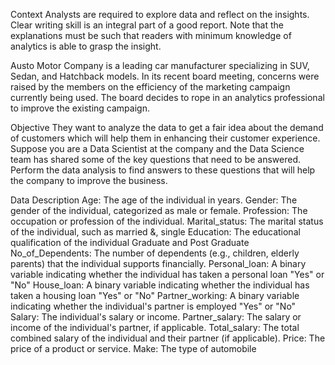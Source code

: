 Context
Analysts are required to explore data and reflect on the insights. Clear writing skill is an integral part of a good report. Note that the explanations must be such that readers with minimum knowledge of analytics is able to grasp the insight.

Austo Motor Company is a leading car manufacturer specializing in SUV, Sedan, and Hatchback models. In its recent board meeting, concerns were raised by the members on the efficiency of the marketing campaign currently being used. The board decides to rope in an analytics professional to improve the existing campaign.

 

Objective
They want to analyze the data to get a fair idea about the demand of customers which will help them in enhancing their customer experience. Suppose you are a Data Scientist at the company and the Data Science team has shared some of the key questions that need to be answered. Perform the data analysis to find answers to these questions that will help the company to improve the business.

 

Data Description
Age: The age of the individual in years.
Gender: The gender of the individual, categorized as male or female.
Profession: The occupation or profession of the individual.
Marital_status: The marital status of the individual, such as married &, single
Education: The educational qualification of the individual Graduate and Post Graduate
No_of_Dependents: The number of dependents (e.g., children, elderly parents) that the individual supports financially.
Personal_loan: A binary variable indicating whether the individual has taken a personal loan "Yes" or "No"
House_loan: A binary variable indicating whether the individual has taken a housing loan "Yes" or "No"
Partner_working: A binary variable indicating whether the individual's partner is employed "Yes" or "No"
Salary: The individual's salary or income.
Partner_salary: The salary or income of the individual's partner, if applicable.
Total_salary: The total combined salary of the individual and their partner (if applicable).
Price: The price of a product or service.
Make: The type of automobile
